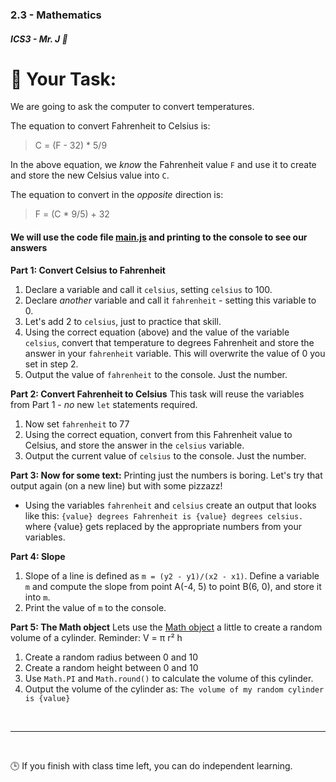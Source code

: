 ### 2.3 - Mathematics

##### ICS3 - Mr. J 🐠

# 📝 Your Task:

We are going to ask the computer to convert temperatures.

The equation to convert Fahrenheit to Celsius is:
> C = (F - 32) * 5/9

In the above equation, we _know_ the Fahrenheit value `F` and use it to create and store the new Celsius value into `C`.

The equation to convert in the _opposite_ direction is:
> F = (C * 9/5) + 32

#### We will use the code file [main.js](./main.js) and printing to the console to see our answers

**Part 1: Convert Celsius to Fahrenheit**
  1. Declare a variable and call it `celsius`, setting `celsius` to 100.
  2. Declare _another_ variable and call it `fahrenheit` - setting this variable to 0.
  3. Let's add 2 to `celsius`, just to practice that skill.
  4. Using the correct equation (above) and the value of the variable `celsius`, convert that temperature to degrees Fahrenheit and store the answer in your `fahrenheit` variable. This will overwrite the value of 0 you set in step 2.
  5. Output the value of `fahrenheit` to the console. Just the number.

**Part 2: Convert Fahrenheit to Celsius**
  This task will reuse the variables from Part 1 - *no* new `let` statements required.
  1. Now set `fahrenheit` to 77 
  2. Using the correct equation, convert from this Fahrenheit value to Celsius, and store the answer in the `celsius` variable.
  3. Output the current value of `celsius` to the console. Just the number.
  
**Part 3: Now for some text:**
  Printing just the numbers is boring. Let's try that output again (on a new line) but with some pizzazz!
  - Using the variables `fahrenheit` and `celsius` create an output that looks like this:  `{value} degrees Fahrenheit is {value} degrees celsius.` where {value} gets replaced by the appropriate numbers from your variables.

**Part 4: Slope**
  1. Slope of a line is defined as `m = (y2 - y1)/(x2 - x1)`. Define a variable `m` and compute the slope from point A(-4, 5) to point B(6, 0), and store it into `m`.
  2. Print the value of `m` to the console.

**Part 5: The Math object**
  Lets use the [Math object](https://developer.mozilla.org/en-US/docs/Web/JavaScript/Reference/Global_Objects/Math) a little to create a random volume of a cylinder. Reminder:  V = π r² h
  1. Create a random radius between 0 and 10
  2. Create a random height between 0 and 10
  3. Use `Math.PI` and `Math.round()` to calculate the volume of this cylinder.
  4. Output the volume of the cylinder as: `The volume of my random cylinder is {value}`

<br>

---

<br>

🕒 If you finish with class time left, you can do independent learning.
